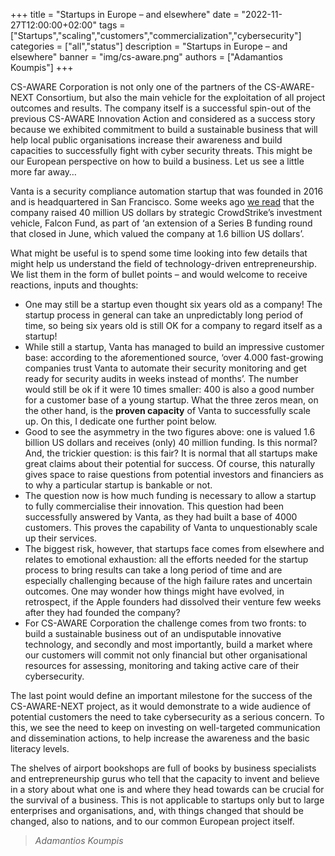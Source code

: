+++
title = "Startups in Europe – and elsewhere"
date = "2022-11-27T12:00:00+02:00"
tags = ["Startups","scaling","customers","commercialization","cybersecurity"]
categories = ["all","status"]
description = "Startups in Europe – and elsewhere"
banner = "img/cs-aware.png"
authors = ["Adamantios Koumpis"]
+++


CS-AWARE Corporation is not only one of the partners of the CS-AWARE-NEXT Consortium, but also the main vehicle for the exploitation of all project outcomes and results. The company itself is a successful spin-out of the previous CS-AWARE Innovation Action and considered as a success story because we exhibited commitment to build a sustainable business that will help local public organisations increase their awareness and build capacities to successfully fight with cyber security threats. This might be our European perspective on how to build a business. Let us see a little more far away…

Vanta is a security compliance automation startup that was founded in 2016 and is headquartered in San Francisco. Some weeks ago [we read](https://techcrunch.com/2022/10/12/vanta-lands-40m-to-automate-cybersecurity-compliance/?guccounter=1) that the company raised 40 million US dollars by strategic CrowdStrike’s investment vehicle, Falcon Fund, as part of ‘an extension of a Series B funding round that closed in June, which valued the company at 1.6 billion US dollars’.

What might be useful is to spend some time looking into few details that might help us understand the field of technology-driven entrepreneurship. We list them in the form of bullet points – and would welcome to receive reactions, inputs and thoughts:
- One may still be a startup even thought six years old as a company! The startup process in general can take an unpredictably long period of time, so being six years old is still OK for a company to regard itself as a startup!
- While still a startup, Vanta has managed to build an impressive customer base: according to the aforementioned source, ‘over 4.000 fast-growing companies trust Vanta to automate their security monitoring and get ready for security audits in weeks instead of months’. The number would still be ok if it were 10 times smaller: 400 is also a good number for a customer base of a young startup. What the three zeros mean, on the other hand, is the **proven capacity** of Vanta to successfully scale up. On this, I dedicate one further point below.
- Good to see the asymmetry in the two figures above: one is valued 1.6 billion US dollars and receives (only) 40 million funding. Is this normal? And, the trickier question: is this fair?
It is normal that all startups make great claims about their potential for success. Of course, this naturally gives space to raise questions from potential investors and financiers as to why a particular startup is bankable or not.
- The question now is how much funding is necessary to allow a startup to fully commercialise their innovation. This question had been successfully answered by Vanta, as they had built a base of 4000 customers.  This proves the capability of Vanta to unquestionably scale up their services.
- The biggest risk, however, that startups face comes from elsewhere and relates to emotional exhaustion: all the efforts needed for the startup process to bring results can take a long period of time and are especially challenging because of the high failure rates and uncertain outcomes. One may wonder how things might have evolved, in retrospect, if the Apple founders had dissolved their venture few weeks after they had founded the company?
- For CS-AWARE Corporation the challenge comes from two fronts: to build a sustainable business out of an undisputable innovative technology, and secondly and most importantly, build a market where our customers will commit not only financial but other organisational resources for assessing, monitoring and taking active care of their cybersecurity.

The last point would define an important milestone for the success of the CS-AWARE-NEXT project, as it would demonstrate to a wide audience of potential customers the need to take cybersecurity as a serious concern. To this, we see the need to keep on investing on well-targeted communication and dissemination actions, to help increase the awareness and the basic literacy levels.

The shelves of airport bookshops are full of books by business specialists and entrepreneurship gurus who tell that the capacity to invent and believe in a story about what one is and where they head towards can be crucial for the survival of a business. This is not applicable to startups only but to large enterprises and organisations, and, with things changed that should be changed, also to nations, and to our common European project itself.

> *Adamantios Koumpis*